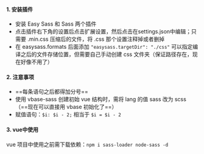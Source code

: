 #### 1. 安装插件

- 安装 Easy Sass 和 Sass 两个插件
- 点击插件右下角的设置后点击扩展设置，然后点击在settings.json中编辑；只需要 .min.css 压缩后的文件，将 .css 那个设置注释掉或者删掉
- 在 easysass.formats 后面添加 `"easysass.targetDir": "./css"` 可以指定编译之后的文件存储位置，但需要自己手动创建 css 文件夹（保证路径存在，现在好像不用了）



#### 2. 注意事项

- ==每条语句之后都得加分号==
- 使用 vbase-sass 创建初始 vue 结构时，需将 lang 的值 sass 改为 scss（==现在可以直接用 vbase 初始化了==）
- 赋值语句：`$i: $i - 2;`  相当于 `$i = $i - 2`



#### 3. vue中使用

vue 项目中使用之前需下载依赖：`npm i sass-loader node-sass -d`